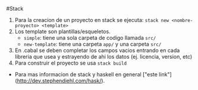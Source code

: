 #Stack

1. Para la creacion de un proyecto en stack se ejecuta:
	`stack new <nombre-proyecto> <template>` 
2. Los template son plantillas/esqueletos. 
	- `simple`: tiene una sola carpeta de codigo llamada `src/`
	- `new-template`: tiene una carpeta `app/` y una carpeta `src/`
3. En .cabal se deben completar los campos vacios entrando en cada libreria que usea y estrayendo de ahi los datos (ej. 
licencia, version, etc)
4. Para construir el proyecto se usa `stack build`

 
* Para mas informacion de stack y haskell en general ["este link"] (http://dev.stephendiehl.com/hask/).
